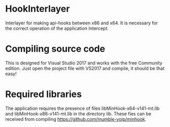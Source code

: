 # HookInterlayer
Interlayer for making api-hooks between x86 and x64. It is necessary for the correct operation of the application Intercept.

# Compiling source code
This is designed for Visual Studio 2017 and works with the free Community edition. Just open the project file with VS2017 and compile, it should be that easy!

# Required libraries
The application requires the presence of files libMinHook-x64-v141-mt.lib and libMinHook-x86-v141-mt.lib in the directory lib. These fies can be received from compiling https://github.com/mumble-voip/minhook.
